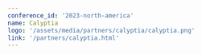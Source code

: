 ```yaml
---
conference_id: '2023-north-america'
name: Calyptia
logo: '/assets/media/partners/calyptia/calyptia.png'
link: '/partners/calyptia.html'
---
```

